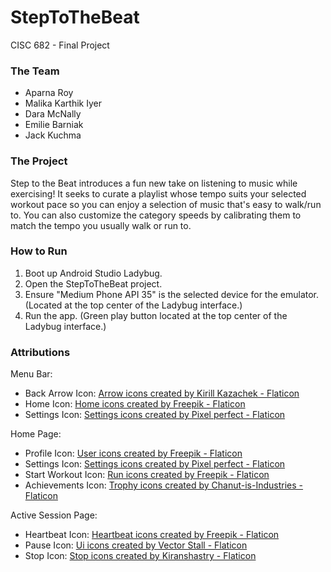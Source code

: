 # StepToTheBeat
CISC 682 - Final Project

### The Team
- Aparna Roy
- Malika Karthik Iyer
- Dara McNally
- Emilie Barniak
- Jack Kuchma

### The Project
Step to the Beat introduces a fun new take on listening to music while exercising!
It seeks to curate a playlist whose tempo suits your selected workout pace so you can enjoy a selection of music that's easy to walk/run to.
You can also customize the category speeds by calibrating them to match the tempo you usually walk or run to.

### How to Run
1. Boot up Android Studio Ladybug.
2. Open the StepToTheBeat project.
3. Ensure "Medium Phone API 35" is the selected device for the emulator. (Located at the top center of the Ladybug interface.)
4. Run the app. (Green play button located at the top center of the Ladybug interface.)

### Attributions
Menu Bar:
- Back Arrow Icon: <a href="https://www.flaticon.com/free-icons/arrow" title="arrow icons">Arrow icons created by Kirill Kazachek - Flaticon</a>
- Home Icon: <a href="https://www.flaticon.com/free-icons/home" title="home icons">Home icons created by Freepik - Flaticon</a>
- Settings Icon: <a href="https://www.flaticon.com/free-icons/settings" title="settings icons">Settings icons created by Pixel perfect - Flaticon</a>

Home Page:
- Profile Icon: <a href="https://www.flaticon.com/free-icons/user" title="user icons">User icons created by Freepik - Flaticon</a>
- Settings Icon: <a href="https://www.flaticon.com/free-icons/settings" title="settings icons">Settings icons created by Pixel perfect - Flaticon</a>
- Start Workout Icon: <a href="https://www.flaticon.com/free-icons/run" title="run icons">Run icons created by Freepik - Flaticon</a>
- Achievements Icon: <a href="https://www.flaticon.com/free-icons/trophy" title="trophy icons">Trophy icons created by Chanut-is-Industries - Flaticon</a>

Active Session Page:
- Heartbeat Icon: <a href="https://www.flaticon.com/free-icons/heartbeat" title="heartbeat icons">Heartbeat icons created by Freepik - Flaticon</a>
- Pause Icon: <a href="https://www.flaticon.com/free-icons/ui" title="ui icons">Ui icons created by Vector Stall - Flaticon</a>
- Stop Icon: <a href="https://www.flaticon.com/free-icons/stop" title="stop icons">Stop icons created by Kiranshastry - Flaticon</a>
